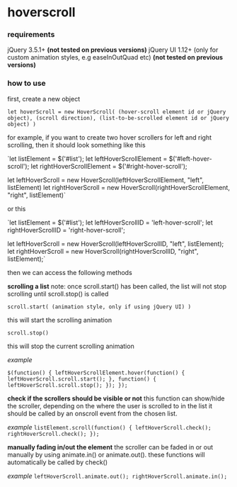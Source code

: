# hoverscroll

### requirements
jQuery 3.5.1+ **(not tested on previous versions)**
jQuery UI 1.12+ (only for custom animation styles, e.g easeInOutQuad etc) **(not tested on previous versions)**

### how to use
first, create a new object

`let hoverScroll = new HoverScroll( (hover-scroll element id or jQuery object), (scroll direction), (list-to-be-scrolled element id or jQuery object) )`

for example, if you want to create two hover scrollers for left and right scrolling, then it should look something like this

`let listElement = $('#list');
let leftHoverScrollElement = $('#left-hover-scroll');
let rightHoverScrollElement = $('#right-hover-scroll');

let leftHoverScroll = new HoverScroll(leftHoverScrollElement, "left", listElement)
let rightHoverScroll = new HoverScroll(rightHoverScrollElement, "right", listElement)`

or this

`let listElement = $('#list');
let leftHoverScrollID = 'left-hover-scroll';
let rightHoverScrollID = 'right-hover-scroll';

let leftHoverScroll = new HoverScroll(leftHoverScrollID, "left", listElement);
let rightHoverScroll = new HoverScroll(rightHoverScrollID, "right", listElement);`

then we can access the following methods

**scrolling a list**
note: once scroll.start() has been called, the list will not stop scrolling until scroll.stop() is called

`scroll.start( (animation style, only if using jQuery UI) )`

this will start the scrolling animation

`scroll.stop()`

this will stop the current scrolling animation

*example*

`$(function() {
	leftHoverScrollElement.hover(function() {
		leftHoverScroll.scroll.start();
	}, function() {
		leftHoverScroll.scroll.stop();
	});
});`

**check if the scrollers should be visible or not**
this function can show/hide the scroller, depending on the where the user is scrolled to in the list
it should be called by an onscroll event from the chosen list.

*example*
`listElement.scroll(function() {
	leftHoverScroll.check();
	rightHoverScroll.check();
});`

**manually fading in/out the element**
the scroller can be faded in or out manually by using animate.in() or animate.out(). these functions will automatically be called by check()

*example*
`
leftHoverScroll.animate.out();
rightHoverScroll.animate.in();
`
